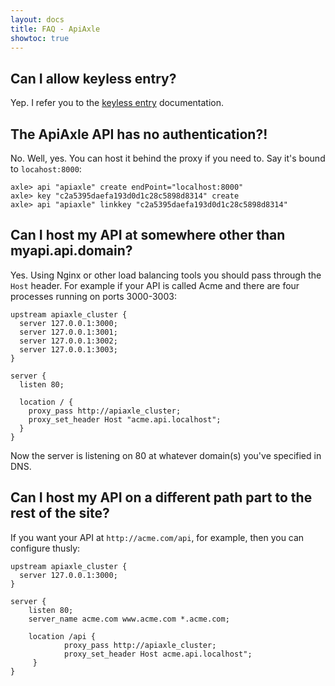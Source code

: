 ```yaml
---
layout: docs
title: FAQ - ApiAxle
showtoc: true
---
```


## Can I allow keyless entry?

Yep. I refer you to the [keyless entry](/docs/keyless-entry/)
documentation.

## The ApiAxle API has no authentication?!

No. Well, yes. You can host it behind the proxy if you need to. Say
it's bound to `locahost:8000`:

    axle> api "apiaxle" create endPoint="localhost:8000"
    axle> key "c2a5395daefa193d0d1c28c5898d8314" create
    axle> api "apiaxle" linkkey "c2a5395daefa193d0d1c28c5898d8314"

## Can I host my API at somewhere other than myapi.api.domain?

Yes. Using Nginx or other load balancing tools you should pass through
the `Host` header. For example if your API is called Acme and there
are four processes running on ports 3000-3003:

    upstream apiaxle_cluster {
      server 127.0.0.1:3000;
      server 127.0.0.1:3001;
      server 127.0.0.1:3002;
      server 127.0.0.1:3003;
    }

    server {
      listen 80;

      location / {
        proxy_pass http://apiaxle_cluster;
        proxy_set_header Host "acme.api.localhost";
      }
    }

Now the server is listening on 80 at whatever domain(s) you've
specified in DNS.

## Can I host my API on a different path part to the rest of the site?

If you want your API at `http://acme.com/api`, for example, then you
can configure thusly:

    upstream apiaxle_cluster {
      server 127.0.0.1:3000;
    }

    server {
        listen 80;
        server_name acme.com www.acme.com *.acme.com;

        location /api {
                proxy_pass http://apiaxle_cluster;
                proxy_set_header Host acme.api.localhost";
         }
    }
